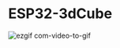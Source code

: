 # ESP32-3dCube
![ezgif com-video-to-gif](https://github.com/Galaxy-Man/The-Cube/blob/main/mpu6050Cube.gif)

 

